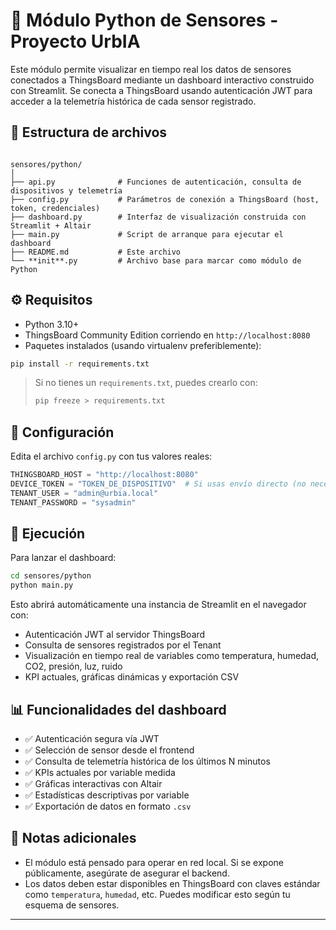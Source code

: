 # 📡 Módulo Python de Sensores - Proyecto UrbIA

Este módulo permite visualizar en tiempo real los datos de sensores conectados a ThingsBoard mediante un dashboard interactivo construido con Streamlit. Se conecta a ThingsBoard usando autenticación JWT para acceder a la telemetría histórica de cada sensor registrado.

## 📁 Estructura de archivos

```

sensores/python/
│
├── api.py              # Funciones de autenticación, consulta de dispositivos y telemetría
├── config.py           # Parámetros de conexión a ThingsBoard (host, token, credenciales)
├── dashboard.py        # Interfaz de visualización construida con Streamlit + Altair
├── main.py             # Script de arranque para ejecutar el dashboard
├── README.md           # Este archivo
└── **init**.py         # Archivo base para marcar como módulo de Python

````

## ⚙️ Requisitos

- Python 3.10+
- ThingsBoard Community Edition corriendo en `http://localhost:8080`
- Paquetes instalados (usando virtualenv preferiblemente):

```bash
pip install -r requirements.txt
````

> Si no tienes un `requirements.txt`, puedes crearlo con:
>
> ```bash
> pip freeze > requirements.txt
> ```

## 🔐 Configuración

Edita el archivo `config.py` con tus valores reales:

```python
THINGSBOARD_HOST = "http://localhost:8080"
DEVICE_TOKEN = "TOKEN_DE_DISPOSITIVO"  # Si usas envío directo (no necesario aquí)
TENANT_USER = "admin@urbia.local"
TENANT_PASSWORD = "sysadmin"
```

## 🚀 Ejecución

Para lanzar el dashboard:

```bash
cd sensores/python
python main.py
```

Esto abrirá automáticamente una instancia de Streamlit en el navegador con:

* Autenticación JWT al servidor ThingsBoard
* Consulta de sensores registrados por el Tenant
* Visualización en tiempo real de variables como temperatura, humedad, CO2, presión, luz, ruido
* KPI actuales, gráficas dinámicas y exportación CSV

## 📊 Funcionalidades del dashboard

* ✅ Autenticación segura vía JWT
* ✅ Selección de sensor desde el frontend
* ✅ Consulta de telemetría histórica de los últimos N minutos
* ✅ KPIs actuales por variable medida
* ✅ Gráficas interactivas con Altair
* ✅ Estadísticas descriptivas por variable
* ✅ Exportación de datos en formato `.csv`

## 📌 Notas adicionales

* El módulo está pensado para operar en red local. Si se expone públicamente, asegúrate de asegurar el backend.
* Los datos deben estar disponibles en ThingsBoard con claves estándar como `temperatura`, `humedad`, etc. Puedes modificar esto según tu esquema de sensores.

---

